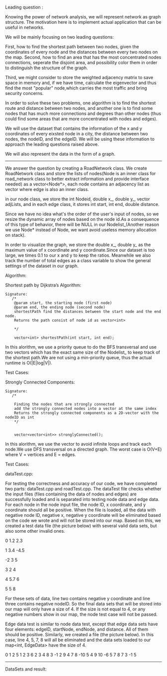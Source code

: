 Leading question :

Knowing the power of network analysis, we will represent network as graph structure. The motivation here is to implement actual application that can be useful in networks.

We will be mainly focusing on two leading questions:

First, how to find the shortest path between two nodes, given the coordinates of every node and the distances between every two nodes on the map.
Second, how to find an area that has the most concentrated nodes connections, seperate the disjoint area, and possibility color them in order to distinguish the structure of the graph.

Third, we might consider to store the weighted adjacency matrix to save space in memory and, if we have time, calculate the eigenvector and thus find the most "popular" node,which carries the most traffic and bring security concerns.

In order to solve these two problems, one algorithm is to find the shortest route and distance between two nodes, and another one is to find some nodes that has much more connections and degrees than other nodes (thus could find some areas that are more concentrated with nodes and edges).

We will use the dataset that contains the information of the x and y coordinates of every eixsted node in a city, the distance between two nodes, the nodeID, and the edgeID. We will be using these information to approach the leading questions raised above.

We will also represent the data in the form of a graph. 

--------------------------------------------------------------------------------------------------------------------------------------------------------------------

We answer the question by creating a RoadNetwork class.
We create  RoadNetwork class and store the lists of nodes(Node is an inner class for road_network class to better extract information and provide interface needed) as a vector<Node*>, each node contains an adjacency list as vector<Edge> where edge is also an inner class.
  

in our node class, we store the int Nodeid, double x_, double y_, vector<edge> adjLists, and in each edge class, it stores int start, int end, double distance.

Since we have no idea what's the order of the user's input of nodes, so we resize the dynamic array of nodes based on the node id.As a consequence of this type of behavior, there will be NULL in our Nodelist_(Another reason we use Node* instead of Node, we want avoid useless memory allocation on stack).
 
In order to visualize the graph, we store the double x_, double y_ as the maximum value of x coordinate and y coordinate.Since our dataset is too large, we times 0.1 to our x and y to keep the ratios. Meanwhile we also track the number of total edges as a class variable to show the general settings of the dataset in our graph.

Algorithm:

Shortest path by Dijkstra’s Algorithm:
  
    Signature:
       /*
        @param start, the starting node (first node)
        @param end, the ending node (second node)
        shortestPath find the distances between the start node and the end node.
        Returns the path consist of node id as vector<int>
  
        */
  
        vector<int> shortestPath(int start, int end);
  
In this alorithm, we use a priority queue to do the BFS transversal and use two vectors which has the exact same size of the Nodelist_ to keep track of the shortest path.We are not using a min-priority queue, thus the actual runtime is O(|E|log|V|).
  

Test Cases:


Strongly Connected Components:
  
    Signature:
       /*
  
        Finding the nodes that are strongly connected
        add the strongly connected nodes into a vector at the same index
        Returns the strongly connected components as a 2D-vector with the nodeID as int
        */
  
  
        vector<vector<int>> stronglyConnected();
  
In this alorithm, we use the vector<visited> to avoid infinite loops and track each node.We use DFS transversal on a directed graph.
 The worst case is O(V+E) where V = vertices and E = edges.


Test Cases:
  
  
  dataTest.cpp:
  
For testing the correctness and accuracy of our code, we have completed two parts: dataTest.cpp and roadTest.cpp. The dataTest file checks whether the input files (files containing the data of nodes and edges) are successfully loaded and is separated into testing node data and edge data. For each node in the node input file, the node ID, x coordinate, and y coordinate should all be positive. When the file is loaded, all the data with negative node ID, negative x, negative y coordinate will be eliminated based on the code we wrote and will not be stored into our map<int Coordinate>. Based on this, we created a test data file (the picture below) with several valid data sets, but also some other invalid ones.
  
  0 1.2 2.3
  
  1 3.4 -4.5
  
  -2 3 5
  
  3 2 4
  
  4 5.7 6
  
  5 5 8
  
For these sets of data, line two contains negative y coordinate and line three contains negative nodeID. So the final data sets that will be stored into our map<int Coordinate> will only have a size of 4. If the size is not equal to 4, or any negative numbers show in our map, the node test case will not be passed.

Edge data test is similar to node data test, except that edge data sets have four elements: edgeID, startNode, endNode, and distance. All of them should be positive. Similarly, we created a file (the picture below). In this case, line 4, 5, 7, 8 will all be eliminated and the data sets loaded to our map<int, EdgeData> have the size of 4.
  
  0 1 2 5
  1 2 3 6
  2 3 4 8
  3 -1 2 9
  4 7 8 -10
  5 4 9 10
  -6 5 7 8
  7 3 -1 5


  
  
--------------------------------------------------------------------------------------------------------------------------------------------------------------------
  
  DataSets and result:
  
  



